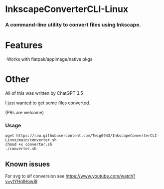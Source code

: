 # InkscapeConverterCLI-Linux
### A command-line utility to convert files using Inkscape.

# Features
-Works with flatpak/appimage/native pkgs

# Other 
All of this was written by ChatGPT 3.5 

I just wanted to get some files converted.

(PRs are welcome)

### Usage
```
wget https://raw.githubusercontent.com/Twig6943/InkscapeConverterCLI-Linux/main/converter.sh
chmod +x converter.sh
./converter.sh
```

## Known issues
For svg to sif conversion see
https://www.youtube.com/watch?v=ytYHqIHow8I
